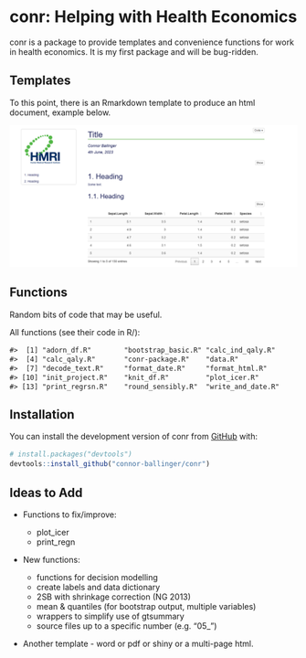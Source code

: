 
<!-- README.md is generated from README.Rmd. Please edit that file -->

# conr: Helping with Health Economics

<!-- badges: start -->
<!-- badges: end -->

conr is a package to provide templates and convenience functions for
work in health economics. It is my first package and will be bug-ridden.

## Templates

To this point, there is an Rmarkdown template to produce an html
document, example below.

![](./inst/images/template_example_pic.PNG)

## Functions

Random bits of code that may be useful.

All functions (see their code in R/):

    #>  [1] "adorn_df.R"        "bootstrap_basic.R" "calc_ind_qaly.R"  
    #>  [4] "calc_qaly.R"       "conr-package.R"    "data.R"           
    #>  [7] "decode_text.R"     "format_date.R"     "format_html.R"    
    #> [10] "init_project.R"    "knit_df.R"         "plot_icer.R"      
    #> [13] "print_regrsn.R"    "round_sensibly.R"  "write_and_date.R"

## Installation

You can install the development version of conr from
[GitHub](https://github.com/) with:

``` r
# install.packages("devtools")
devtools::install_github("connor-ballinger/conr")
```

## Ideas to Add

- Functions to fix/improve:

  - plot_icer
  - print_regn

- New functions:

  - functions for decision modelling
  - create labels and data dictionary
  - 2SB with shrinkage correction (NG 2013)
  - mean & quantiles (for bootstrap output, multiple variables)
  - wrappers to simplify use of gtsummary
  - source files up to a specific number (e.g. “05\_”)

- Another template - word or pdf or shiny or a multi-page html.
